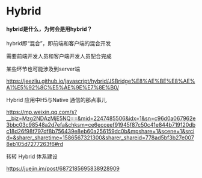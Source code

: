 # Hybrid

#### hybrid是什么，为何会是用hybrid？

hybrid即“混合”，即前端和客户端的混合开发

需要前端开发人员和客户端开发人员配合完成

某些环节也可能涉及到server端

https://jeezliu.github.io/javascript/hybrid/JSBridge%E8%AE%BE%E8%AE%A1%E5%92%8C%E5%AE%9E%E7%8E%B0/





Hybrid 应用中H5与Native 通信的那点事儿

https://mp.weixin.qq.com/s?__biz=Mzg2NDAzMjE5NQ==&mid=2247485506&idx=1&sn=c96d0a067962e3bbc03c98548a2d7efa&chksm=ce6ecceef91945f87c50c41e844b719120dbc18d26f98f797df8b756439e8eb60a256159dc0b&mpshare=1&scene=1&srcid=&sharer_sharetime=1586567321300&sharer_shareid=778ad5bf3b27e0078eb105d7277263f6#rd



转转 Hybrid 体系建设

https://juejin.im/post/6872185695838928909






